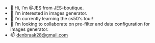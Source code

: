 - 👋 Hi, I’m @JES from JES-boutique.
- 👀 I’m interested in images generator.
- 🌱 I’m currently learning the cs50's tour!
- 💞️ I’m looking to collaborate on pre-filter and data configuration for images generator.
- 📫 denbraak28@gmail.com

<!---
JES-boutique/JES-boutique is a ✨ special ✨ repository because its `README.md` (this file) appears on your GitHub profile.
You can click the Preview link to take a look at your changes.
--->
